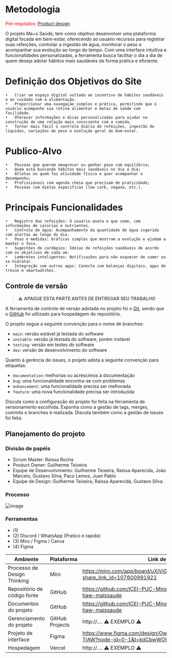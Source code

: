 
# Metodologia

<span style="color:red">Pré-requisitos: <a href="03-Product-design.md"> Product design</a></span>

O projeto Ma+s Saúde, tem como objetivo desenvolver uma plataforma digital focada em bem-estar, oferecendo ao usuário recursos para registrar suas refeições, controlar a ingestão de água, monitorar o peso e acompanhar sua evolução ao longo do tempo. Com uma interface intuitiva e funcionalidades personalizadas, a ferramenta busca facilitar o dia a dia de quem deseja adotar hábitos mais saudáveis de forma prática e eficiente.

# Definição dos Objetivos do Site
	•	Criar um espaço digital voltado ao incentivo de hábitos saudáveis e ao cuidado com a alimentação.
	•	Proporcionar uma navegação simples e prática, permitindo que o usuário acompanhe sua rotina alimentar e metas de saúde com facilidade.
	•	Oferecer informações e dicas personalizadas para ajudar na construção de uma relação mais consciente com a comida.
	•	Tornar mais fácil o controle diário de refeições, ingestão de líquidos, variações de peso e evolução geral do bem-estar.

# Publico-Alvo
	•	Pessoas que querem emagrecer ou ganhar peso com equilíbrio;
	•	Quem está buscando hábitos mais saudáveis no dia a dia;
	•	Atletas ou quem faz atividade física e quer acompanhar o desempenho;
	•	Profissionais com agenda cheia que precisam de praticidade;
	•	Pessoas com dietas específicas (low carb, vegana, etc.).

# Principais Funcionalidades
	•	Registro das refeições: O usuário anota o que come, com informações de calorias e nutrientes.
	•	Controle de água: Acompanhamento da quantidade de água ingerida com alertas ao longo do dia.
	•	Peso e medidas: Gráficos simples que mostram a evolução e ajudam a manter o foco.
	•	Sugestões de cardápios: Ideias de refeições saudáveis de acordo com os objetivos de cada um.
	•	Lembretes inteligentes: Notificações para não esquecer de comer ou se hidratar.
	•	Integração com outros apps: Conecta com balanças digitais, apps de treino e smartwatches.

## Controle de versão

> ⚠️ **APAGUE ESTA PARTE ANTES DE ENTREGAR SEU TRABALHO**

A ferramenta de controle de versão adotada no projeto foi o [Git](https://git-scm.com/), sendo que o [GitHub](https://github.com) foi utilizado para hospedagem do repositório.

O projeto segue a seguinte convenção para o nome de branches:

- `main`: versão estável já testada do software
- `unstable`: versão já testada do software, porém instável
- `testing`: versão em testes do software
- `dev`: versão de desenvolvimento do software

Quanto à gerência de issues, o projeto adota a seguinte convenção para etiquetas:

- `documentation`: melhorias ou acréscimos à documentação
- `bug`: uma funcionalidade encontra-se com problemas
- `enhancement`: uma funcionalidade precisa ser melhorada
- `feature`: uma nova funcionalidade precisa ser introduzida

Discuta como a configuração do projeto foi feita na ferramenta de versionamento escolhida. Exponha como a gestão de tags, merges, commits e branches é realizada. Discuta também como a gestão de issues foi feita.

## Planejamento do projeto

###  Divisão de papéis

- Scrum Master: Raissa Rocha
- Product Owner: Guilherme Teixeira
- Equipe de Desenvolvimento: Guilherme Teixeira, Raissa Aparecida, João Marcelo, Gustavo Silva, Paco Lemos, Juan Pablo
- Equipe de Design: Guilherme Teixeira, Raissa Aparecida, Gustavo Silva.

### Processo

![image](https://github.com/user-attachments/assets/784c7642-e3c8-40e9-a247-4f28a4503c72)


### Ferramentas
- (1)
- (2) Discord / WhatsApp (Pratico e rapido)
- (3) Miro / Figma / Canva 
- (4) Figma

 
| Ambiente                            | Plataforma                         | Link de acesso                       |
|-------------------------------------|------------------------------------|--------------------------------------|
| Processo de Design Thinking         | Miro                               | https://miro.com/app/board/uXjVIGs3KEk=/?share_link_id=107600991921 |
| Repositório de código fonte         | GitHub                             | https://github.com/ICEI-PUC-Minas-PCO-ADS-TI/2025-1-p1-tiaw-maissaude |
| Documentos do projeto               | GitHub                             | https://github.com/ICEI-PUC-Minas-PCO-ADS-TI/2025-1-p1-tiaw-maissaude |
| Gerenciamento do projeto            | GitHub Projects                    | http://....    ⚠️ EXEMPLO ⚠️        |
| Projeto de interface                | Figma                              | https://www.figma.com/design/OwXLerfSa2E3PKo33tk2bl/Trabalho-TIAW?node-id=0-1&t=kdCbwWOUYfzM5IKZ-1 |
| Hospedagem                          | Vercel                             | http://....    ⚠️ EXEMPLO ⚠️        |
 
